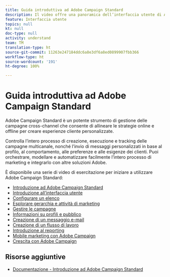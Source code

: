 ```yaml
---
title: Guida introduttiva ad Adobe Campaign Standard
description: Il video offre una panoramica dell’interfaccia utente di Adobe Campaign Standard, delle funzioni chiave e delle funzionalità di base.
feature: Interfaccia utente
topics: null
kt: null
doc-type: null
activity: understand
team: TM
translation-type: ht
source-git-commit: 11263e247184ddc6a8e3df6a8ed0899907fbb366
workflow-type: ht
source-wordcount: '191'
ht-degree: 100%

---
```



# Guida introduttiva ad Adobe Campaign Standard

 Adobe Campaign Standard è un potente strumento di gestione delle campagne cross-channel che consente di allineare le strategie online e offline per creare esperienze cliente personalizzate.

Controlla l’intero processo di creazione, esecuzione e tracking delle campagne multicanale, nonché l’invio di messaggi personalizzati in base al profilo, al comportamento, alle preferenze e alle esigenze dei clienti. Puoi orchestrare, modellare e automatizzare facilmente l’intero processo di marketing e integrarlo con altre soluzioni Adobe.

È disponibile una serie di video di esercitazione per iniziare a utilizzare Adobe Campaign Standard:

* [Introduzione ad Adobe Campaign Standard](/help/getting-started/adobe-campaign-standard-introduction.md)
* [Introduzione all’interfaccia utente](/help/getting-started/getting-started-with-the-ui.md)
* [Configurare un elenco](/help/getting-started/configure-a-list.md)
* [Esplorare gerarchia e attività di marketing](/help/getting-started/explore-hierarchy-and-marketing-activities.md)
* [Gestire le campagne](/help/getting-started/managing-campaigns.md)
* [Informazioni su profili e pubblico](/help/getting-started/understanding-profiles-and-audiences.md)
* [Creazione di un messaggio e-mail](https://experienceleague.adobe.com/docs/campaign-standard-learn/tutorials/communication-channels/email/create-email-from-homepage.html?lang=it)
* [Creazione di un flusso di lavoro](/help/managing-processes-and-data/creating-a-workflow.md)
* [Introduzione al reporting](/help/getting-started/reporting-with-adobe-campaign-introduction.md)
* [Mobile marketing con Adobe Campaign](/help/getting-started/mobile-marketing-with-adobe-campaign.md)
* [Crescita con Adobe Campaign](/help/getting-started/growing-with-adobe-campaign.md)

## Risorse aggiuntive

* [Documentazione - Introduzione ad Adobe Campaign Standard](https://docs.adobe.com/content/help/it-IT/campaign-standard/using/getting-started/about-campaign-standard.html)
